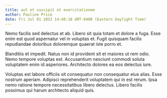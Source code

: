 ```yaml
---
title: aut et suscipit et exercitationem
author: Pauline Price
date: Fri Jul 01 2022 14:40:18 GMT-0400 (Eastern Daylight Time)
---
```

Nemo facilis sed delectus et ab. Libero sit quia totam et dolore a fuga. Esse enim est quod aspernatur vel in voluptas et. Fugit quisquam facilis repudiandae doloribus doloremque quaerat iste porro et.

 Blanditiis et impedit. Natus non id provident sit et maiores ut rem odio. Nemo tempore voluptas est. Accusantium nesciunt commodi soluta voluptatem enim id asperiores. Architecto dolores ea eos delectus iure.

 Voluptas est labore officiis sit consequatur non consequatur eius alias. Esse nostrum aperiam. Adipisci reprehenderit voluptatem qui in est rerum. Ipsa nemo ratione tempore necessitatibus libero delectus. Libero facilis possimus qui harum architecto aliquid quis.